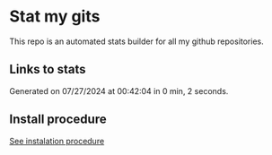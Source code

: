 # Stat my gits

This repo is an automated stats builder for all my github repositories.

## Links to stats


Generated on 07/27/2024 at 00:42:04 in 0 min, 2 seconds.

## Install procedure

[See instalation procedure](./src/install.md)
